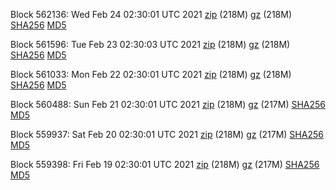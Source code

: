 Block 562136: Wed Feb 24 02:30:01 UTC 2021 [zip](https://files.01coin.io/mainnet/2021-02-24/bootstrap.dat.zip) (218M) [gz](https://files.01coin.io/mainnet/2021-02-24/bootstrap.dat.tar.gz) (218M) [SHA256](https://files.01coin.io/mainnet/2021-02-24/sha256.txt) [MD5](https://files.01coin.io/mainnet/2021-02-24/md5.txt)

Block 561596: Tue Feb 23 02:30:03 UTC 2021 [zip](https://files.01coin.io/mainnet/2021-02-23/bootstrap.dat.zip) (218M) [gz](https://files.01coin.io/mainnet/2021-02-23/bootstrap.dat.tar.gz) (218M) [SHA256](https://files.01coin.io/mainnet/2021-02-23/sha256.txt) [MD5](https://files.01coin.io/mainnet/2021-02-23/md5.txt)

Block 561033: Mon Feb 22 02:30:01 UTC 2021 [zip](https://files.01coin.io/mainnet/2021-02-22/bootstrap.dat.zip) (218M) [gz](https://files.01coin.io/mainnet/2021-02-22/bootstrap.dat.tar.gz) (218M) [SHA256](https://files.01coin.io/mainnet/2021-02-22/sha256.txt) [MD5](https://files.01coin.io/mainnet/2021-02-22/md5.txt)

Block 560488: Sun Feb 21 02:30:01 UTC 2021 [zip](https://files.01coin.io/mainnet/2021-02-21/bootstrap.dat.zip) (218M) [gz](https://files.01coin.io/mainnet/2021-02-21/bootstrap.dat.tar.gz) (217M) [SHA256](https://files.01coin.io/mainnet/2021-02-21/sha256.txt) [MD5](https://files.01coin.io/mainnet/2021-02-21/md5.txt)

Block 559937: Sat Feb 20 02:30:01 UTC 2021 [zip](https://files.01coin.io/mainnet/2021-02-20/bootstrap.dat.zip) (218M) [gz](https://files.01coin.io/mainnet/2021-02-20/bootstrap.dat.tar.gz) (217M) [SHA256](https://files.01coin.io/mainnet/2021-02-20/sha256.txt) [MD5](https://files.01coin.io/mainnet/2021-02-20/md5.txt)

Block 559398: Fri Feb 19 02:30:01 UTC 2021 [zip](https://files.01coin.io/mainnet/2021-02-19/bootstrap.dat.zip) (218M) [gz](https://files.01coin.io/mainnet/2021-02-19/bootstrap.dat.tar.gz) (217M) [SHA256](https://files.01coin.io/mainnet/2021-02-19/sha256.txt) [MD5](https://files.01coin.io/mainnet/2021-02-19/md5.txt)
